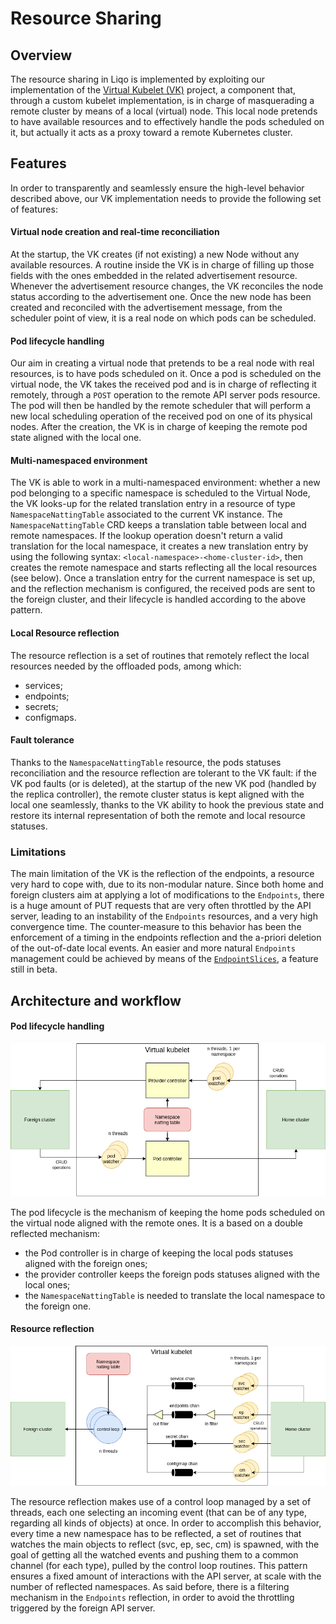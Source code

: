 # Resource Sharing

## Overview

The resource sharing in Liqo is implemented by exploiting our implementation of the
[Virtual Kubelet (VK)](https://github.com/virtual-kubelet/virtual-kubelet) project, a component that, through a custom
kubelet implementation, is in charge of masquerading a remote cluster by means of a local (virtual) node. This local
node pretends to have available resources and to effectively handle the pods scheduled on it, but actually it acts as a 
proxy toward a remote Kubernetes cluster.

## Features

In order to transparently and seamlessly ensure the high-level behavior described above, our VK implementation needs to
provide the following set of features:

#### Virtual node creation and real-time reconciliation

At the startup, the VK creates (if not existing) a new Node without any available resources. A routine inside the VK is
in charge of filling up those fields with the ones embedded in the related advertisement resource. Whenever the
advertisement resource changes, the VK reconciles the node status according to the advertisement one. Once the new
node has been created and reconciled with the advertisement message, from the scheduler point of view, it is a real node
on which pods can be scheduled.

#### Pod lifecycle handling

Our aim in creating a virtual node that pretends to be a real node with real resources, is to have pods scheduled on it.
Once a pod is scheduled on the virtual node, the VK takes the received pod and is in charge of reflecting it remotely,
through a `POST` operation to the remote API server pods resource. The pod will then be handled by the remote scheduler
that will perform a new local scheduling operation of the received pod on one of its physical nodes. After the creation,
the VK is in charge of keeping the remote pod state aligned with the local one.

#### Multi-namespaced environment

The VK is able to work in a multi-namespaced environment: whether a new pod belonging to a specific namespace is
scheduled to the Virtual Node, the VK looks-up for the related translation entry in a resource of type
`NamespaceNattingTable` associated to the current VK instance. The `NamespaceNattingTable` CRD keeps a translation table
between local and remote namespaces.
If the lookup operation doesn't return a valid translation for the local namespace, it creates a new translation entry
by using the following syntax: `<local-namespace>-<home-cluster-id>`, then creates the remote namespace and starts
reflecting all the local resources (see below). Once a translation entry for the current namespace is set up, and the
reflection mechanism is configured, the received pods are sent to the foreign cluster, and their lifecycle is handled 
according to the above pattern.

#### Local Resource reflection

The resource reflection is a set of routines that remotely reflect the local resources needed by the offloaded pods,
among which:
* services;
* endpoints;
* secrets;
* configmaps.

#### Fault tolerance

Thanks to the `NamespaceNattingTable` resource, the pods statuses reconciliation and the resource reflection are tolerant
to the VK fault: if the VK pod faults (or is deleted), at the startup of the new VK pod (handled by the replica
controller), the remote cluster status is kept aligned with the local one seamlessly, thanks to the VK ability to hook
the previous state and restore its internal representation of both the remote and local resource statuses.

### Limitations

The main limitation of the VK is the reflection of the endpoints, a resource very hard to cope with, due to its
non-modular nature.
Since both home and foreign clusters aim at applying a lot of modifications to the `Endpoints`, there is a huge amount
of PUT requests that are very often throttled by the API server, leading to an instability of the `Endpoints` resources,
and a very high convergence time. The counter-measure to this behavior has been the enforcement of a timing in the
endpoints reflection and the a-priori deletion of the out-of-date local events. An easier and more natural `Endpoints`
management could be achieved by means of the
[`EndpointSlices`](https://kubernetes.io/docs/concepts/services-networking/endpoint-slices/), a feature still in beta.

## Architecture and workflow

#### Pod lifecycle handling
![](../images/resource_sharing/pod_lifecycle.png)

The pod lifecycle is the mechanism of keeping the home pods scheduled on the virtual node aligned with the remote ones.
It is a based on a double reflected mechanism:
* the Pod controller is in charge of keeping the local pods statuses aligned with the foreign ones;
* the provider controller keeps the foreign pods statuses aligned with the local ones;
* the `NamespaceNattingTable` is needed to translate the local namespace to the foreign one.

#### Resource reflection
![](../images/resource_sharing/reflection.png)

The resource reflection makes use of a control loop managed by a set of threads, each one selecting an incoming event
(that can be of any type, regarding all kinds of objects) at once. In order to accomplish this behavior, every time a
new namespace has to be reflected, a set of routines that watches the main objects to reflect (svc, ep, sec, cm) is
spawned, with the goal of getting all the watched events and pushing them to a common channel (for each type), pulled
by the control loop routines. This pattern ensures a fixed amount of interactions with the API server, at scale with the
number of reflected namespaces. As said before, there is a filtering mechanism in the `Endpoints` reflection, in order
to avoid the throttling triggered by the foreign API server.

